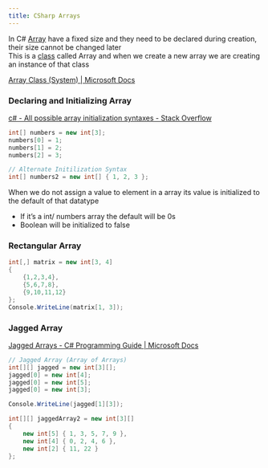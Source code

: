 ```yaml
---
title: CSharp Arrays
---
```


In C# [Array](../../../Data%20Structures%20&%20Algorithms/Data%20Structures/Array.md) have a fixed size and they need to be declared during creation, their size cannot be changed later  
This is a [class](../Object%20Oriented%20Concepts/CSharp%20Classes.md) called Array and when we create a new array we are creating an instance of that class

[Array Class (System) | Microsoft Docs](https://docs.microsoft.com/en-us/dotnet/api/system.array?view=net-5.0)

### Declaring and Initializing Array

[c# - All possible array initialization syntaxes - Stack Overflow](https://stackoverflow.com/questions/5678216/all-possible-array-initialization-syntaxes)

````csharp
int[] numbers = new int[3];
numbers[0] = 1;
numbers[1] = 2;
numbers[2] = 3;

// Alternate Initilization Syntax
int[] numbers2 = new int[] { 1, 2, 3 };
````

When we do not assign a value to element in a array its value is initialized to the default of that datatype

* If it’s a int/ numbers array the default will be 0s
* Boolean will be initialized to false

### Rectangular Array

````csharp
int[,] matrix = new int[3, 4]
{
    {1,2,3,4},
    {5,6,7,8},
    {9,10,11,12}
};
Console.WriteLine(matrix[1, 3]);
````

### Jagged Array

[Jagged Arrays - C# Programming Guide | Microsoft Docs](https://docs.microsoft.com/en-us/dotnet/csharp/programming-guide/arrays/jagged-arrays)

````csharp
// Jagged Array (Array of Arrays)
int[][] jagged = new int[3][];
jagged[0] = new int[4];
jagged[0] = new int[5];
jagged[0] = new int[3];

Console.WriteLine(jagged[1][3]);

int[][] jaggedArray2 = new int[3][]
{
    new int[5] { 1, 3, 5, 7, 9 },
    new int[4] { 0, 2, 4, 6 },
    new int[2] { 11, 22 }
};
````